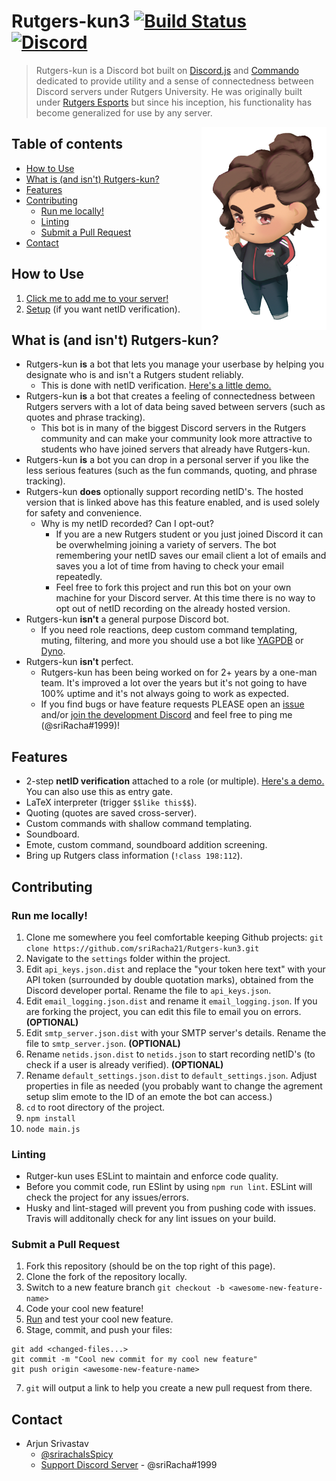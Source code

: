 # Rutgers-kun3 [![Build Status](https://travis-ci.com/sriRacha21/Rutgers-kun3.svg?branch=master)](https://travis-ci.com/sriRacha21/Rutgers-kun3) [![Discord](https://discordapp.com/api/guilds/770415315674857482/embed.png)](https://discord.gg/ydepndv)

> Rutgers-kun is a Discord bot built on [Discord.js](https://github.com/discordjs/discord.js) and [Commando](https://github.com/discordjs/Commando) dedicated to provide utility and a sense of connectedness between Discord servers under Rutgers University. He was originally built under [Rutgers Esports](http://www.rutgersesports.com/) but since his inception, his functionality has become generalized for use by any server.

<img align="right" src="resources/branding/chibi_rutgers-kun.png" alt="Profile Art by @J_Hangz" width="200"/>

## Table of contents

- [How to Use](#how-to-use)
- [What is (and isn't) Rutgers-kun?](#what-is-and-isnt-rutgers-kun)
- [Features](#features)
- [Contributing](#contributing)
    - [Run me locally!](#run-me-locally)
    - [Linting](#linting)
    - [Submit a Pull Request](#submit-a-pull-request)
- [Contact](#contact)

## How to Use
1. [Click me to add me to your server!](https://discordapp.com/api/oauth2/authorize?client_id=291355097919913985&permissions=0&scope=bot)
2. [Setup](documentation/setup.md) (if you want netID verification).

## What is (and isn't) Rutgers-kun?
* Rutgers-kun **is** a bot that lets you manage your userbase by helping you designate who is and isn't a Rutgers student reliably.
    * This is done with netID verification. [Here's a little demo.](https://streamable.com/pz31rc)
* Rutgers-kun **is** a bot that creates a feeling of connectedness between Rutgers servers with a lot of data being saved between servers (such as quotes and phrase tracking).
    * This bot is in many of the biggest Discord servers in the Rutgers community and can make your community look more attractive to students who have joined servers that already have Rutgers-kun.
* Rutgers-kun **is** a bot you can drop in a personal server if you like the less serious features (such as the fun commands, quoting, and phrase tracking).
* Rutgers-kun **does** optionally support recording netID's. The hosted version that is linked above has this feature enabled, and is used solely for safety and convenience.
    * Why is my netID recorded? Can I opt-out?
        * If you are a new Rutgers student or you just joined Discord it can be overwhelming joining a variety of servers. The bot remembering your netID saves our email client a lot of emails and saves you a lot of time from having to check your email repeatedly.
        * Feel free to fork this project and run this bot on your own machine for your Discord server. At this time there is no way to opt out of netID recording on the already hosted version.
* Rutgers-kun **isn't** a general purpose Discord bot.
    * If you need role reactions, deep custom command templating, muting, filtering, and more you should use a bot like [YAGPDB](https://yagpdb.xyz/) or [Dyno](https://dyno.gg/).
* Rutgers-kun **isn't** perfect.
    * Rutgers-kun has been being worked on for 2+ years by a one-man team. It's improved a lot over the years but it's not going to have 100% uptime and it's not always going to work as expected.
    * If you find bugs or have feature requests PLEASE open an [issue](https://github.com/sriRacha21/Rutgers-kun3/issues) and/or [join the development Discord](https://discord.gg/YDEpNDV) and feel free to ping me (@sriRacha#1999)!

## Features
* 2-step **netID verification** attached to a role (or multiple). [Here's a demo.](https://streamable.com/pz31rc) You can also use this as entry gate.
* LaTeX interpreter (trigger `$$like this$$`).
* Quoting (quotes are saved cross-server).
* Custom commands with shallow command templating.
* Soundboard.
* Emote, custom command, soundboard addition screening.
* Bring up Rutgers class information (`!class 198:112`).

## Contributing

### Run me locally!
1. Clone me somewhere you feel comfortable keeping Github projects: `git clone https://github.com/sriRacha21/Rutgers-kun3.git`
2. Navigate to the `settings` folder within the project.
3. Edit `api_keys.json.dist` and replace the "your token here text" with your API token (surrounded by double quotation marks), obtained from the Discord developer portal. Rename the file to `api_keys.json`.
4. Edit `email_logging.json.dist` and rename it `email_logging.json`. If you are forking the project, you can edit this file to email you on errors. **(OPTIONAL)**
5. Edit `smtp_server.json.dist` with your SMTP server's details. Rename the file to `smtp_server.json`. **(OPTIONAL)**
6. Rename `netids.json.dist` to `netids.json` to start recording netID's (to check if a user is already verified). **(OPTIONAL)**
7. Rename `default_settings.json.dist` to `default_settings.json`. Adjust properties in file as needed (you probably want to change the agrement setup slim emote to the ID of an emote the bot can access.)
8. `cd` to root directory of the project.
9. `npm install`
10. `node main.js`

### Linting
* Rutger-kun uses ESLint to maintain and enforce code quality.
* Before you commit code, run ESlint by using `npm run lint`. ESLint will check the project for any issues/errors.
* Husky and lint-staged will prevent you from pushing code with issues. Travis will additonally check for any lint issues on your build. 

### Submit a Pull Request
1. Fork this repository (should be on the top right of this page).
2. Clone the fork of the repository locally.
3. Switch to a new feature branch `git checkout -b <awesome-new-feature-name>`
4. Code your cool new feature!
5. [Run](#run-me-locally) and test your cool new feature.
6. Stage, commit, and push your files:
```
git add <changed-files...>
git commit -m "Cool new commit for my cool new feature"
git push origin <awesome-new-feature-name>
```
7. `git` will output a link to help you create a new pull request from there.

## Contact
- Arjun Srivastav
    - [@srirachaIsSpicy](https://twitter.com/sriRachaIsSpicy)
    - [Support Discord Server](https://discord.gg/ydepndv) - @sriRacha#1999 